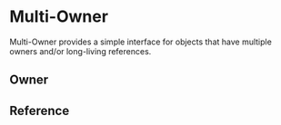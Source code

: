 # Multi-Owner
Multi-Owner provides a simple interface for objects that have multiple owners and/or long-living references.

## Owner


## Reference